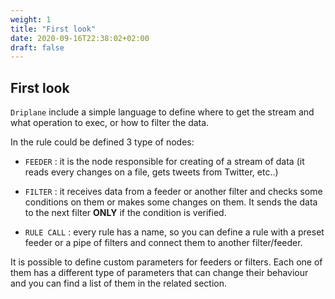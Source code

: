 ```yaml
---
weight: 1
title: "First look"
date: 2020-09-16T22:38:02+02:00
draft: false
---
```


## First look

`Driplane` include a simple language to define where to get the stream and what operation to exec, or how to filter the data.

In the rule could be defined 3 type of nodes:

* `FEEDER` : it is the node responsible for creating of a stream of data (it reads every changes on a file, gets tweets from Twitter, etc..)

* `FILTER` : it receives data from a feeder or another filter and checks some conditions on them or makes some changes on them. It sends the data to the next filter **ONLY** if the condition is verified.

* `RULE CALL` : every rule has a name, so you can define a rule with a preset feeder or a pipe of filters and connect them to another filter/feeder.

It is possible to define custom parameters for feeders or filters. Each one of them has a different type of parameters that can change their behaviour and you can find a list of them in the related section.